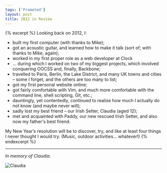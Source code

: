 ```yaml
---
tags: ['Promoted']
layout: post
title: 2012 in Review
---
```


{% excerpt %}
Looking back on 2012, I:

* built my first computer (with thanks to Mike);
* got an acoustic guitar, and learned how to make it talk (sort of; with thanks to Mike, again);
* worked in my first proper role as a web developer at Clock
* … during which I worked on two of my biggest projects, which involved conquering OOCSS and, finally, Backbone;
* travelled to Paris, Berlin, the Lake District, and many UK towns and cities – some I forget, and the others are too many to list;
* got my first personal website online;
* got fairly comfortable with Vim, and much more comfortable with the command line, shell scripting, Git, etc.;
* dauntingly, yet contentedly, continued to realise how much I actually do not know (and maybe never will);
* sadly lost my best friend – our Irish Setter, Claudia (aged 12);
* met and acquainted with Paddy, our new rescued Irish Setter, and also now my father's best friend.

My New Year’s resolution will be to discover, try, and like at least four things I never thought I would try. (Music, outdoor activities… whatever!)
{% endexcerpt %}

---

*In memory of Claudia.*

<img class="post-image" src="http://farm9.staticflickr.com/8064/8264037455_44d251d53a_k.jpg" alt="Claudia">
